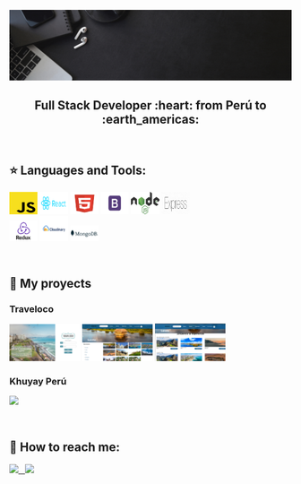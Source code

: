 ![Hi, I'm Yuvisa](https://github.com/YuviQP/YuviQP/blob/main/imagen/yuvisa.gif)

<h2 align="center">
Full Stack Developer :heart: from Perú to :earth_americas:
</h2>

&nbsp;&nbsp;


## :star: Languages and Tools:

<p>
  <code><img width="10%" height="40px" src="https://github.com/YuviQP/YuviQP/blob/main/logos/javascript.png"></code>
   <code><img width="10%" height="40px" src="https://github.com/YuviQP/YuviQP/blob/main/logos/react.png"></code>
   <code><img width="10%" height="40px" src="https://github.com/YuviQP/YuviQP/blob/main/logos/html.png"></code>
   <code><img width="10%" height="40px" src="https://github.com/YuviQP/YuviQP/blob/main/logos/bootstrap.png"></code>
   <code><img width="10%" height="40px" src="https://github.com/YuviQP/YuviQP/blob/main/logos/node.png"></code>
   <code><img width="10%" height="40px" src="https://github.com/YuviQP/YuviQP/blob/main/logos/express.png"></code>
  <br />
  <code><img width="10%" src="https://github.com/YuviQP/YuviQP/blob/main/logos/redux.png"></code>
  <code><img width="10%" height="45" src="https://github.com/YuviQP/YuviQP/blob/main/logos/cloudinary.png"></code>
  <code><img width="10%" src="https://github.com/YuviQP/YuviQP/blob/main/logos/mongo.png"></code>
  <br />
</p>

&nbsp;

## :pushpin: My proyects
<h3>Traveloco</h3> 
<p>
  <a><img src="https://github.com/YuviQP/YuviQP/blob/main/imagen/traveloco/login.png" width="25%"></a>
  <a><img src="https://github.com/YuviQP/YuviQP/blob/main/imagen/traveloco/home.png" width="25%"></a>
  <a><img src="https://github.com/YuviQP/YuviQP/blob/main/imagen/traveloco/experiencia.png" width="25%"></a>
</p> 

<h3>Khuyay Perú</h3>
<p>
  <a><img src="https://github.com/YuviQP/YuviQP/blob/main/imagen/KhuyayPerú/Landing%20page.png" width="20%"></a>
</p> 
&nbsp;

## :paperclip: How to reach me:
<span >
<a href="https://www.linkedin.com/in/yuviqp" ><img width="5%" src="https://github.com/WanCirone/wancirone/blob/main/logos/linkedin-icon.png"> &nbsp;
<a href="mailto:yuvisa.palomino@gmail.com" ><img width="5%" src="https://github.com/WanCirone/wancirone/blob/main/logos/gmail-icon%20green.png">
</span>
